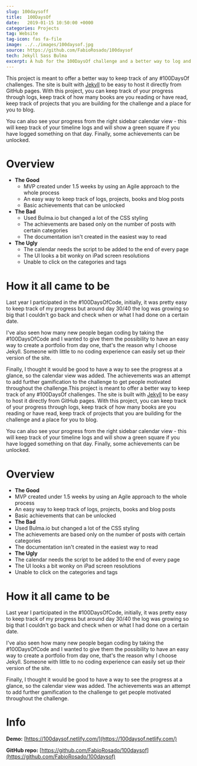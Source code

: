 ```yaml
---
slug: 100daysoff
title:  100DaysOf
date:   2019-01-15 10:50:00 +0000
categories: Projects
tag: Website
tag-icon: fas fa-file
image: ../../images/100daysof.jpg
source: https://github.com/FabioRosado/100daysof
tech: Jekyll Sass Bulma
excerpt: A hub for the 100DaysOf challenge and a better way to log and keep track of the user progress.
---
```

This project is meant to offer a better way to keep track of any #100DaysOf challenges. The site is built with [Jekyll](http://jekyllrb.com) to be easy to host it directly from GitHub pages. With this project, you can keep track of your progress through logs, keep track of how many books are you reading or have read, keep track of projects that you are building for the challenge and a place for you to blog.

You can also see your progress from the right sidebar calendar view - this will keep track of your timeline logs and will show a green square if you have logged something on that day. Finally, some achievements can be unlocked.

# Overview

- **The Good**
  - MVP created under 1.5 weeks by using an Agile approach to the whole process
  - An easy way to keep track of logs, projects, books and blog posts
  - Basic achievements that can be unlocked
- **The Bad**
  - Used Bulma.io but changed a lot of the CSS styling
  - The achievements are based only on the number of posts with certain categories
  - The documentation isn't created in the easiest way to read
- **The Ugly**
  - The calendar needs the script to be added to the end of every page
  - The UI looks a bit wonky on iPad screen resolutions
  - Unable to click on the categories and tags

# How it all came to be

Last year I participated in the #100DaysOfCode, initially, it was pretty easy to keep track of my progress but around day 30/40 the log was growing so big that I couldn't go back and check when or what I had done on a certain date.

I've also seen how many new people began coding by taking the #100DaysOfCode and I wanted to give them the possibility to have an easy way to create a portfolio from day one, that's the reason why I choose Jekyll. Someone with little to no coding experience can easily set up their version of the site.

Finally, I thought it would be good to have a way to see the progress at a glance, so the calendar view was added. The achievements was an attempt to add further gamification to the challenge to get people motivated throughout the challenge.This project is meant to offer a better way to keep track of any #100DaysOf challenges. The site is built with [Jekyll](http://jekyllrb.com) to be easy to host it directly from GitHub pages. With this project, you can keep track of your progress through logs, keep track of how many books are you reading or have read, keep track of projects that you are building for the challenge and a place for you to blog.

You can also see your progress from the right sidebar calendar view - this will keep track of your timeline logs and will show a green square if you have logged something on that day. Finally, some achievements can be unlocked.

# Overview

- **The Good**
 - MVP created under 1.5 weeks by using an Agile approach to the whole process
 - An easy way to keep track of logs, projects, books and blog posts
 - Basic achievements that can be unlocked
- **The Bad**
 - Used Bulma.io but changed a lot of the CSS styling
 - The achievements are based only on the number of posts with certain categories
 - The documentation isn't created in the easiest way to read
- **The Ugly**
 - The calendar needs the script to be added to the end of every page
 - The UI looks a bit wonky on iPad screen resolutions
 - Unable to click on the categories and tags

# How it all came to be

Last year I participated in the #100DaysOfCode, initially, it was pretty easy to keep track of my progress but around day 30/40 the log was growing so big that I couldn't go back and check when or what I had done on a certain date.

I've also seen how many new people began coding by taking the #100DaysOfCode and I wanted to give them the possibility to have an easy way to create a portfolio from day one, that's the reason why I choose Jekyll. Someone with little to no coding experience can easily set up their version of the site.

Finally, I thought it would be good to have a way to see the progress at a glance, so the calendar view was added. The achievements was an attempt to add further gamification to the challenge to get people motivated throughout the challenge.

# Info

**Demo:** [https://100daysof.netlify.com/](https://100daysof.netlify.com/)

**GitHub repo:** [https://github.com/FabioRosado/100daysof](https://github.com/FabioRosado/100daysof)
